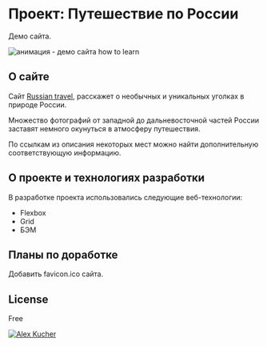 # Проект: Путешествие по России

Демо сайта.

<img style="margin: 0 auto;" src='https://github.com/G28XYZ/g28xyz.github.io/blob/main/video/%D0%9F%D1%80%D0%BE%D0%B5%D0%BA%D1%82%D0%BD%D0%B0%D1%8F3.gif?raw=true' alt="анимация - демо сайта how to learn">

## О сайте

Сайт [Russian travel](https://g28xyz.github.io/russian-travel/ "Ссылка на сайт"), расскажет о необычных и уникальных уголках в природе России.

Множество фотографий от западной до дальневосточной частей России заставят немного окунуться в атмосферу путешествия.

По ссылкам из описания некоторых мест можно найти дополнительную соответствующую информацию.

## О проекте и технологиях разработки

В разработке проекта использовались следующие веб-технологии:

- Flexbox
- Grid
- БЭМ

## Планы по доработке

Добавить favicon.ico сайта.

## License

Free

[![Alex Kucher](https://img.shields.io/badge/Powered%20by-Alex%20Kucher-green?style=plastic)](https://github.com/G28XYZ)
